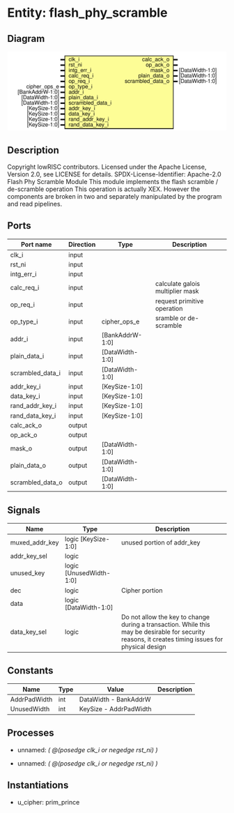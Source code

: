 # Entity: flash_phy_scramble
## Diagram
![Diagram](flash_phy_scramble.svg "Diagram")
## Description
Copyright lowRISC contributors.
 Licensed under the Apache License, Version 2.0, see LICENSE for details.
 SPDX-License-Identifier: Apache-2.0
 Flash Phy Scramble Module
 This module implements the flash scramble / de-scramble operation
 This operation is actually XEX.  However the components are broken
 in two and separately manipulated by the program and read pipelines.
 
## Ports
| Port name        | Direction | Type            | Description                      |
| ---------------- | --------- | --------------- | -------------------------------- |
| clk_i            | input     |                 |                                  |
| rst_ni           | input     |                 |                                  |
| intg_err_i       | input     |                 |                                  |
| calc_req_i       | input     |                 | calculate galois multiplier mask |
| op_req_i         | input     |                 | request primitive operation      |
| op_type_i        | input     | cipher_ops_e    | sramble or de-scramble           |
| addr_i           | input     | [BankAddrW-1:0] |                                  |
| plain_data_i     | input     | [DataWidth-1:0] |                                  |
| scrambled_data_i | input     | [DataWidth-1:0] |                                  |
| addr_key_i       | input     | [KeySize-1:0]   |                                  |
| data_key_i       | input     | [KeySize-1:0]   |                                  |
| rand_addr_key_i  | input     | [KeySize-1:0]   |                                  |
| rand_data_key_i  | input     | [KeySize-1:0]   |                                  |
| calc_ack_o       | output    |                 |                                  |
| op_ack_o         | output    |                 |                                  |
| mask_o           | output    | [DataWidth-1:0] |                                  |
| plain_data_o     | output    | [DataWidth-1:0] |                                  |
| scrambled_data_o | output    | [DataWidth-1:0] |                                  |
## Signals
| Name           | Type                    | Description                                                                                                                                          |
| -------------- | ----------------------- | ---------------------------------------------------------------------------------------------------------------------------------------------------- |
| muxed_addr_key | logic [KeySize-1:0]     | unused portion of addr_key                                                                                                                           |
| addr_key_sel   | logic                   |                                                                                                                                                      |
| unused_key     | logic [UnusedWidth-1:0] |                                                                                                                                                      |
| dec            | logic                   | Cipher portion                                                                                                                                       |
| data           | logic [DataWidth-1:0]   |                                                                                                                                                      |
| data_key_sel   | logic                   | Do not allow the key to change during a transaction. While this may be desirable for security reasons, it creates timing issues for physical design  |
## Constants
| Name         | Type | Value                  | Description |
| ------------ | ---- | ---------------------- | ----------- |
| AddrPadWidth | int  | DataWidth - BankAddrW  |             |
| UnusedWidth  | int  | KeySize - AddrPadWidth |             |
## Processes
- unnamed: _( @(posedge clk_i or negedge rst_ni) )_

- unnamed: _( @(posedge clk_i or negedge rst_ni) )_

## Instantiations
- u_cipher: prim_prince

